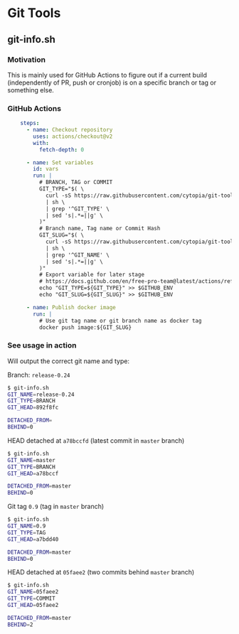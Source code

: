 # Git Tools


## git-info.sh

### Motivation

This is mainly used for GitHub Actions to figure out if a current build (independently of PR, push or cronjob) is on a specific branch or tag or something else.

### GitHub Actions

```yaml
    steps:
      - name: Checkout repository
        uses: actions/checkout@v2
        with:
          fetch-depth: 0

      - name: Set variables
        id: vars
        run: |
          # BRANCH, TAG or COMMIT
          GIT_TYPE="$( \
            curl -sS https://raw.githubusercontent.com/cytopia/git-tools/master/git-info.sh \
            | sh \
            | grep '^GIT_TYPE' \
            | sed 's|.*=||g' \
          )"
          # Branch name, Tag name or Commit Hash
          GIT_SLUG="$( \
            curl -sS https://raw.githubusercontent.com/cytopia/git-tools/master/git-info.sh \
            | sh \
            | grep '^GIT_NAME' \
            | sed 's|.*=||g' \
          )"
          # Export variable for later stage
          # https://docs.github.com/en/free-pro-team@latest/actions/reference/workflow-commands-for-github-actions#environment-files
          echo "GIT_TYPE=${GIT_TYPE}" >> $GITHUB_ENV
          echo "GIT_SLUG=${GIT_SLUG}" >> $GITHUB_ENV

      - name: Publish docker image
        run: |
          # Use git tag name or git branch name as docker tag
          docker push image:${GIT_SLUG}
```

### See usage in action

Will output the correct git name and type:

Branch: `release-0.24`
```bash
$ git-info.sh
GIT_NAME=release-0.24
GIT_TYPE=BRANCH
GIT_HEAD=892f8fc

DETACHED_FROM=
BEHIND=0
```

HEAD detached at `a78bccfd` (latest commit in `master` branch)
```bash
$ git-info.sh
GIT_NAME=master
GIT_TYPE=BRANCH
GIT_HEAD=a78bccf

DETACHED_FROM=master
BEHIND=0
```

Git tag `0.9` (tag in `master` branch)
```bash
$ git-info.sh
GIT_NAME=0.9
GIT_TYPE=TAG
GIT_HEAD=a7bdd40

DETACHED_FROM=master
BEHIND=0
```

HEAD detached at `05faee2` (two commits behind `master` branch)
```bash
$ git-info.sh
GIT_NAME=05faee2
GIT_TYPE=COMMIT
GIT_HEAD=05faee2

DETACHED_FROM=master
BEHIND=2
```
